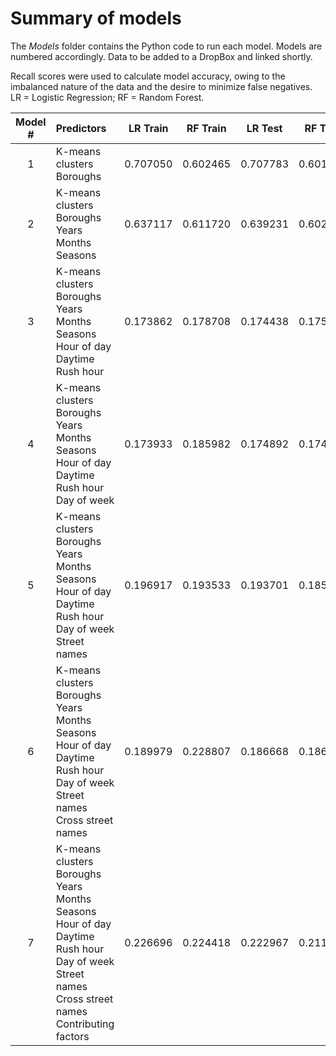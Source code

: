 # Summary of models

The _Models_ folder contains the Python code to run each model. Models are numbered accordingly. Data to be added to a DropBox and linked shortly.

Recall scores were used to calculate model accuracy, owing to the imbalanced nature of the data and the desire to minimize false negatives. LR = Logistic Regression; RF = Random Forest.

| Model # | Predictors | LR Train | RF Train | LR Test | RF Test |
| :---: | :--- | :---: | :---: | :---: | :---: |
| 1 | K-means clusters <br/> Boroughs | 0.707050 | 0.602465 | 0.707783 | 0.601080 |
| 2 | K-means clusters <br/> Boroughs <br/> Years <br/> Months <br/> Seasons | 0.637117 | 0.611720 | 0.639231 | 0.602192 |
| 3 | K-means clusters <br/> Boroughs <br/> Years <br/> Months <br/> Seasons <br/> Hour of day <br/> Daytime <br/> Rush hour | 0.173862 | 0.178708 | 0.174438 | 0.175753 | 
| 4 | K-means clusters <br/> Boroughs <br/> Years <br/> Months <br/> Seasons <br/> Hour of day <br/> Daytime <br/> Rush hour <br/> Day of week | 0.173933 |0.185982 | 0.174892 | 0.174815 |
| 5 | K-means clusters <br/> Boroughs <br/> Years <br/> Months <br/> Seasons <br/> Hour of day <br/> Daytime <br/> Rush hour <br/> Day of week <br/> Street names | 0.196917 | 0.193533 | 0.193701 | 0.185183 |
| 6 | K-means clusters <br/> Boroughs <br/> Years <br/> Months <br/> Seasons <br/> Hour of day <br/> Daytime <br/> Rush hour <br/> Day of week <br/> Street names <br/> Cross street names | 0.189979 | 0.228807 | 0.186668 | 0.186783 | 
| 7 | K-means clusters <br/> Boroughs <br/> Years <br/> Months <br/> Seasons <br/> Hour of day <br/> Daytime <br/> Rush hour <br/> Day of week <br/> Street names <br/> Cross street names <br/> Contributing factors | 0.226696 | 0.224418 | 0.222967 | 0.211143 |
